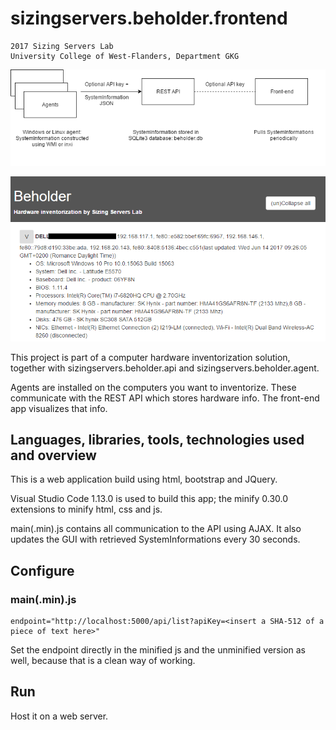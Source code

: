 # sizingservers.beholder.frontend
    2017 Sizing Servers Lab  
    University College of West-Flanders, Department GKG


![flow](readme_img/flow.png)

![screen](readme_img/screen.png)

This project is part of a computer hardware inventorization solution, together with sizingservers.beholder.api and sizingservers.beholder.agent.

Agents are installed on the computers you want to inventorize. These communicate with the REST API which stores hardware info. The front-end app visualizes that info.

## Languages, libraries, tools, technologies used and overview
This is a web application build using html, bootstrap and JQuery.

Visual Studio Code 1.13.0 is used to build this app; the minify 0.30.0 extensions to minify html, css and js.

main(.min).js contains all communication to the API using AJAX. It also updates the GUI with retrieved SystemInformations every 30 seconds.
    
## Configure

### main(.min).js
    endpoint="http://localhost:5000/api/list?apiKey=<insert a SHA-512 of a piece of text here>"
    
Set the endpoint directly in the minified js and the unminified version as well, because that is a clean way of working.

## Run
Host it on a web server.